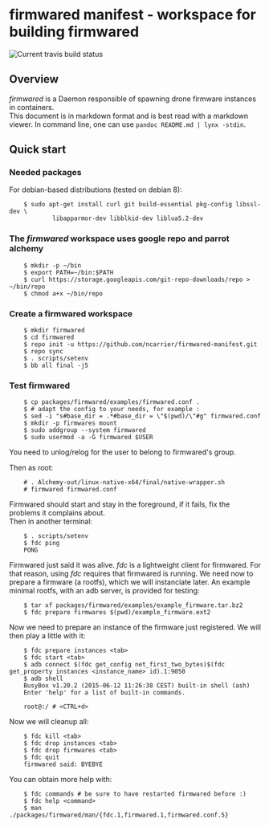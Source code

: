 # firmwared manifest - workspace for building firmwared
![Current travis build status](https://travis-ci.org/ncarrier/firmwared-manifest.svg?branch=master)
## Overview

*firmwared* is a Daemon responsible of spawning drone firmware instances in
containers.  
This document is in markdown format and is best read with a markdown viewer. In
command line, one can use `pandoc README.md | lynx -stdin`.

## Quick start

### Needed packages

For debian-based distributions (tested on debian 8):

        $ sudo apt-get install curl git build-essential pkg-config libssl-dev \
                libapparmor-dev libblkid-dev liblua5.2-dev

### The *firmwared* workspace uses google repo and parrot alchemy

        $ mkdir -p ~/bin
        $ export PATH=~/bin:$PATH
        $ curl https://storage.googleapis.com/git-repo-downloads/repo > ~/bin/repo
        $ chmod a+x ~/bin/repo

### Create a firmwared workspace

        $ mkdir firmwared
        $ cd firmwared
        $ repo init -u https://github.com/ncarrier/firmwared-manifest.git
        $ repo sync
        $ . scripts/setenv
        $ bb all final -j5

### Test firmwared

        $ cp packages/firmwared/examples/firmwared.conf .
        $ # adapt the config to your needs, for example :
        $ sed -i "s#base_dir = .*#base_dir = \"$(pwd)/\"#g" firmwared.conf
        $ mkdir -p firmwares mount
        $ sudo addgroup --system firmwared
        $ sudo usermod -a -G firmwared $USER

You need to unlog/relog for the user to belong to firmwared's group.  

Then as root:

        # . Alchemy-out/linux-native-x64/final/native-wrapper.sh
        # firmwared firmwared.conf

Firmwared should start and stay in the foreground, if it fails, fix the problems
it complains about.  
Then in another terminal:

        $ . scripts/setenv
        $ fdc ping
        PONG

Firmwared just said it was alive.
*fdc* is a lightweight client for firmwared.
For that reason, using *fdc* requires that firmwared is running.
We need now to prepare a firmware (a rootfs), which we will instanciate later.
An example minimal rootfs, with an adb server, is provided for testing:

        $ tar xf packages/firmwared/examples/example_firmware.tar.bz2
        $ fdc prepare firmwares $(pwd)/example_firmware.ext2

Now we need to prepare an instance of the firmware just registered.
We will then play a little with it:

        $ fdc prepare instances <tab>
        $ fdc start <tab>
        $ adb connect $(fdc get_config net_first_two_bytes)$(fdc get_property instances <instance_name> id).1:9050
        $ adb shell
        BusyBox v1.20.2 (2015-06-12 11:26:38 CEST) built-in shell (ash)
        Enter 'help' for a list of built-in commands.

        root@:/ # <CTRL+d>

Now we will cleanup all:

        $ fdc kill <tab>
        $ fdc drop instances <tab>
        $ fdc drop firmwares <tab>
        $ fdc quit
        firmwared said: BYEBYE

You can obtain more help with:

        $ fdc commands # be sure to have restarted firmwared before :)
        $ fdc help <command>
        $ man ./packages/firmwared/man/{fdc.1,firmwared.1,firmwared.conf.5}
